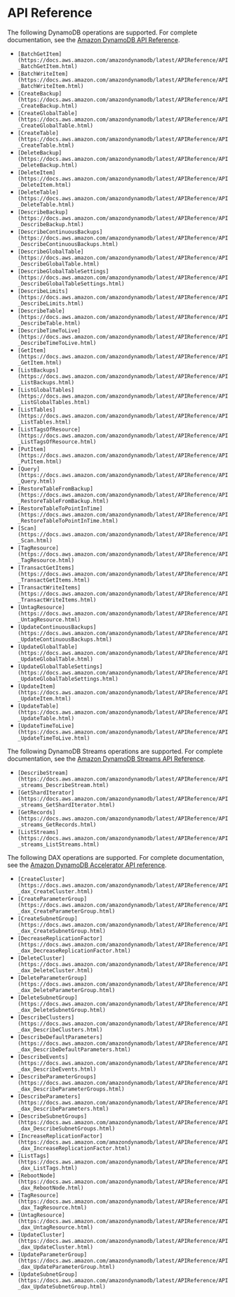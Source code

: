 # API Reference<a name="CurrentAPI"></a>

The following DynamoDB operations are supported\. For complete documentation, see the [Amazon DynamoDB API Reference](https://docs.aws.amazon.com/amazondynamodb/latest/APIReference/)\.
+ `[BatchGetItem](https://docs.aws.amazon.com/amazondynamodb/latest/APIReference/API_BatchGetItem.html)`
+ `[BatchWriteItem](https://docs.aws.amazon.com/amazondynamodb/latest/APIReference/API_BatchWriteItem.html)`
+ `[CreateBackup](https://docs.aws.amazon.com/amazondynamodb/latest/APIReference/API_CreateBackup.html)`
+ `[CreateGlobalTable](https://docs.aws.amazon.com/amazondynamodb/latest/APIReference/API_CreateGlobalTable.html)`
+ `[CreateTable](https://docs.aws.amazon.com/amazondynamodb/latest/APIReference/API_CreateTable.html)`
+ `[DeleteBackup](https://docs.aws.amazon.com/amazondynamodb/latest/APIReference/API_DeleteBackup.html)`
+ `[DeleteItem](https://docs.aws.amazon.com/amazondynamodb/latest/APIReference/API_DeleteItem.html)`
+ `[DeleteTable](https://docs.aws.amazon.com/amazondynamodb/latest/APIReference/API_DeleteTable.html)`
+ `[DescribeBackup](https://docs.aws.amazon.com/amazondynamodb/latest/APIReference/API_DescribeBackup.html)`
+ `[DescribeContinuousBackups](https://docs.aws.amazon.com/amazondynamodb/latest/APIReference/API_DescribeContinuousBackups.html)`
+ `[DescribeGlobalTable](https://docs.aws.amazon.com/amazondynamodb/latest/APIReference/API_DescribeGlobalTable.html)`
+ `[DescribeGlobalTableSettings](https://docs.aws.amazon.com/amazondynamodb/latest/APIReference/API_DescribeGlobalTableSettings.html)`
+ `[DescribeLimits](https://docs.aws.amazon.com/amazondynamodb/latest/APIReference/API_DescribeLimits.html)`
+ `[DescribeTable](https://docs.aws.amazon.com/amazondynamodb/latest/APIReference/API_DescribeTable.html)`
+ `[DescribeTimeToLive](https://docs.aws.amazon.com/amazondynamodb/latest/APIReference/API_DescribeTimeToLive.html)`
+ `[GetItem](https://docs.aws.amazon.com/amazondynamodb/latest/APIReference/API_GetItem.html)`
+ `[ListBackups](https://docs.aws.amazon.com/amazondynamodb/latest/APIReference/API_ListBackups.html)`
+ `[ListGlobalTables](https://docs.aws.amazon.com/amazondynamodb/latest/APIReference/API_ListGlobalTables.html)`
+ `[ListTables](https://docs.aws.amazon.com/amazondynamodb/latest/APIReference/API_ListTables.html)`
+ `[ListTagsOfResource](https://docs.aws.amazon.com/amazondynamodb/latest/APIReference/API_ListTagsOfResource.html)`
+ `[PutItem](https://docs.aws.amazon.com/amazondynamodb/latest/APIReference/API_PutItem.html)`
+ `[Query](https://docs.aws.amazon.com/amazondynamodb/latest/APIReference/API_Query.html)`
+ `[RestoreTableFromBackup](https://docs.aws.amazon.com/amazondynamodb/latest/APIReference/API_RestoreTableFromBackup.html)`
+ `[RestoreTableToPointInTime](https://docs.aws.amazon.com/amazondynamodb/latest/APIReference/API_RestoreTableToPointInTime.html)`
+ `[Scan](https://docs.aws.amazon.com/amazondynamodb/latest/APIReference/API_Scan.html)`
+ `[TagResource](https://docs.aws.amazon.com/amazondynamodb/latest/APIReference/API_TagResource.html)`
+ `[TransactGetItems](https://docs.aws.amazon.com/amazondynamodb/latest/APIReference/API_TransactGetItems.html)`
+ `[TransactWriteItems](https://docs.aws.amazon.com/amazondynamodb/latest/APIReference/API_TransactWriteItems.html)`
+ `[UntagResource](https://docs.aws.amazon.com/amazondynamodb/latest/APIReference/API_UntagResource.html)`
+ `[UpdateContinuousBackups](https://docs.aws.amazon.com/amazondynamodb/latest/APIReference/API_UpdateContinuousBackups.html)`
+ `[UpdateGlobalTable](https://docs.aws.amazon.com/amazondynamodb/latest/APIReference/API_UpdateGlobalTable.html)`
+ `[UpdateGlobalTableSettings](https://docs.aws.amazon.com/amazondynamodb/latest/APIReference/API_UpdateGlobalTableSettings.html)`
+ `[UpdateItem](https://docs.aws.amazon.com/amazondynamodb/latest/APIReference/API_UpdateItem.html)`
+ `[UpdateTable](https://docs.aws.amazon.com/amazondynamodb/latest/APIReference/API_UpdateTable.html)`
+ `[UpdateTimeToLive](https://docs.aws.amazon.com/amazondynamodb/latest/APIReference/API_UpdateTimeToLive.html)`

The following DynamoDB Streams operations are supported\. For complete documentation, see the [Amazon DynamoDB Streams API Reference](https://docs.aws.amazon.com/amazondynamodb/latest/APIReference/API_Operations_Amazon_DynamoDB_Streams.html)\.
+ `[DescribeStream](https://docs.aws.amazon.com/amazondynamodb/latest/APIReference/API_streams_DescribeStream.html)`
+ `[GetShardIterator](https://docs.aws.amazon.com/amazondynamodb/latest/APIReference/API_streams_GetShardIterator.html)`
+ `[GetRecords](https://docs.aws.amazon.com/amazondynamodb/latest/APIReference/API_streams_GetRecords.html)`
+  `[ListStreams](https://docs.aws.amazon.com/amazondynamodb/latest/APIReference/API_streams_ListStreams.html)`

The following DAX operations are supported\. For complete documentation, see the [Amazon DynamoDB Accelerator API reference](https://docs.aws.amazon.com/amazondynamodb/latest/APIReference/API_Operations_Amazon_DynamoDB_Accelerator.html)\.
+  `[CreateCluster](https://docs.aws.amazon.com/amazondynamodb/latest/APIReference/API_dax_CreateCluster.html)`
+ `[CreateParameterGroup](https://docs.aws.amazon.com/amazondynamodb/latest/APIReference/API_dax_CreateParameterGroup.html)`
+ `[CreateSubnetGroup](https://docs.aws.amazon.com/amazondynamodb/latest/APIReference/API_dax_CreateSubnetGroup.html)`
+ `[DecreaseReplicationFactor](https://docs.aws.amazon.com/amazondynamodb/latest/APIReference/API_dax_DecreaseReplicationFactor.html)`
+ `[DeleteCluster](https://docs.aws.amazon.com/amazondynamodb/latest/APIReference/API_dax_DeleteCluster.html)`
+ `[DeleteParameterGroup](https://docs.aws.amazon.com/amazondynamodb/latest/APIReference/API_dax_DeleteParameterGroup.html)`
+ `[DeleteSubnetGroup](https://docs.aws.amazon.com/amazondynamodb/latest/APIReference/API_dax_DeleteSubnetGroup.html)`
+ `[DescribeClusters](https://docs.aws.amazon.com/amazondynamodb/latest/APIReference/API_dax_DescribeClusters.html)`
+ `[DescribeDefaultParameters](https://docs.aws.amazon.com/amazondynamodb/latest/APIReference/API_dax_DescribeDefaultParameters.html)`
+ `[DescribeEvents](https://docs.aws.amazon.com/amazondynamodb/latest/APIReference/API_dax_DescribeEvents.html)`
+ `[DescribeParameterGroups](https://docs.aws.amazon.com/amazondynamodb/latest/APIReference/API_dax_DescribeParameterGroups.html)`
+ `[DescribeParameters](https://docs.aws.amazon.com/amazondynamodb/latest/APIReference/API_dax_DescribeParameters.html)`
+ `[DescribeSubnetGroups](https://docs.aws.amazon.com/amazondynamodb/latest/APIReference/API_dax_DescribeSubnetGroups.html)`
+ `[IncreaseReplicationFactor](https://docs.aws.amazon.com/amazondynamodb/latest/APIReference/API_dax_IncreaseReplicationFactor.html)`
+ `[ListTags](https://docs.aws.amazon.com/amazondynamodb/latest/APIReference/API_dax_ListTags.html)`
+ `[RebootNode](https://docs.aws.amazon.com/amazondynamodb/latest/APIReference/API_dax_RebootNode.html)`
+ `[TagResource](https://docs.aws.amazon.com/amazondynamodb/latest/APIReference/API_dax_TagResource.html)`
+ `[UntagResource](https://docs.aws.amazon.com/amazondynamodb/latest/APIReference/API_dax_UntagResource.html)`
+ `[UpdateCluster](https://docs.aws.amazon.com/amazondynamodb/latest/APIReference/API_dax_UpdateCluster.html)`
+ `[UpdateParameterGroup](https://docs.aws.amazon.com/amazondynamodb/latest/APIReference/API_dax_UpdateParameterGroup.html)`
+ `[UpdateSubnetGroup](https://docs.aws.amazon.com/amazondynamodb/latest/APIReference/API_dax_UpdateSubnetGroup.html)`